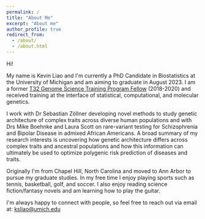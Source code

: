 ```yaml
---
permalink: /
title: "About Me"
excerpt: "About me"
author_profile: true
redirect_from: 
  - /about/
  - /about.html
---
```


Hi! 

My name is Kevin Liao and I'm currently a PhD Candidate in Biostatistics at the University of Michigan and am aiming to graduate in August 2023. I am a former [T32 Genome Science Training Program Fellow](https://sph.umich.edu/csg/gstp.html) (2018-2020) and received training at the interface of statistical, computational, and molecular genetics.

I work with Dr Sebastian Zöllner developing novel methods to study genetic architecture of complex traits across diverse human populations and with Drs Mike Boehnke and Laura Scott on rare-variant testing for Schizophrenia and Bipolar Disease in admixed African Americans. A broad summary of my research interests is uncovering how genetic architecture differs across complex traits and ancestral populations and how this information can ultimately be used to optimize polygenic risk prediction of diseases and traits. 

Originally I'm from Chapel Hill, North Carolina and moved to Ann Arbor to pursue my graduate studies. In my free time I enjoy playing sports such as tennis, basketball, golf, and soccer. I also enjoy reading science fiction/fantasy novels and am learning how to play the guitar. 

I'm always happy to connect with people, so feel free to reach out via email at: ksliao@umich.edu
